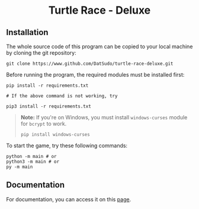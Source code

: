 <div align=center>
    <h1>Turtle Race - Deluxe</h1>
</div>

## Installation

The whole source code of this program can be copied to your local machine by cloning the git repository:

```
git clone https://www.github.com/DatSudo/turtle-race-deluxe.git
```

Before running the program, the required modules must be installed first:

```
pip install -r requirements.txt

# If the above command is not working, try

pip3 install -r requirements.txt
```
> **Note:**
> If you're on Windows, you must install `windows-curses` module for `bcrypt` to work.
> 
> ```pip install windows-curses```

To start the game, try these following commands:

```
python -m main # or
python3 -m main # or
py -m main
```

## Documentation

For documentation, you can access it on this [page](https://datsudo.github.io/turtle-race-deluxe/).
